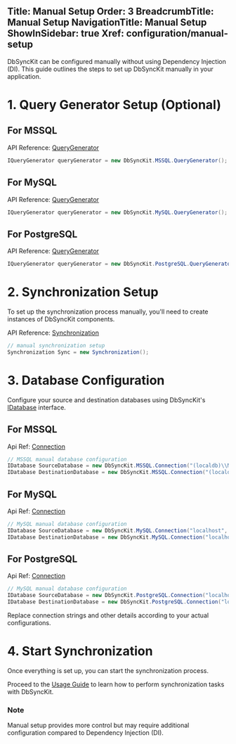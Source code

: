 ﻿﻿Title: Manual Setup
Order: 3
BreadcrumbTitle: Manual Setup
NavigationTitle: Manual Setup
ShowInSidebar: true
Xref: configuration/manual-setup
---

DbSyncKit can be configured manually without using Dependency Injection (DI). This guide outlines the steps to set up DbSyncKit manually in your application.

# 1. Query Generator Setup (Optional)

## For MSSQL
API Reference: [QueryGenerator](xref:api-DbSyncKit.MSSQL.QueryGenerator)

```csharp
IQueryGenerator queryGenerator = new DbSyncKit.MSSQL.QueryGenerator();
```

## For MySQL
API Reference: [QueryGenerator](xref:api-DbSyncKit.MySQL.QueryGenerator)

```csharp
IQueryGenerator queryGenerator = new DbSyncKit.MySQL.QueryGenerator();
```

## For PostgreSQL
API Reference: [QueryGenerator](xref:api-DbSyncKit.PostgreSQL.QueryGenerator)

```csharp
IQueryGenerator queryGenerator = new DbSyncKit.PostgreSQL.QueryGenerator();
```

# 2. Synchronization Setup

To set up the synchronization process manually, you'll need to create instances of DbSyncKit components.

API Reference: [Synchronization](xref:api-DbSyncKit.Core.Synchronization)

```csharp
// manual synchronization setup
Synchronization Sync = new Synchronization();
```

# 3. Database Configuration

Configure your source and destination databases using DbSyncKit's [IDatabase](xref:api-DbSyncKit.DB.Interface.IDatabase) interface.

## For MSSQL
 Api Ref: [Connection](xref:api-DbSyncKit.MSSQL.Connection)
```csharp
// MSSQL manual database configuration
IDatabase SourceDatabase = new DbSyncKit.MSSQL.Connection("(localdb)\\MSSQLLocalDB", "SourceChinook", true);
IDatabase DestinationDatabase = new DbSyncKit.MSSQL.Connection("(localdb)\\MSSQLLocalDB", "DestinationChinook", true);
```

## For MySQL
Api Ref: [Connection](xref:api-DbSyncKit.MySQL.Connection)
```csharp
// MySQL manual database configuration
IDatabase SourceDatabase = new DbSyncKit.MySQL.Connection("localhost", 3306, "SourceChinook", "root", "");
IDatabase DestinationDatabase = new DbSyncKit.MySQL.Connection("localhost", 3306, "DestinationChinook", "root", "");
```

## For PostgreSQL
Api Ref: [Connection](xref:api-DbSyncKit.PostgreSQL.Connection)
```csharp
// MySQL manual database configuration
IDatabase SourceDatabase = new DbSyncKit.PostgreSQL.Connection("localhost", 5432, "sourceChinook", "postgres", "");
IDatabase DestinationDatabase = new DbSyncKit.PostgreSQL.Connection("localhost", 5432, "destinationChinook", "postgres", "");
```

Replace connection strings and other details according to your actual configurations.

# 4. Start Synchronization

Once everything is set up, you can start the synchronization process.

Proceed to the [Usage Guide](xref:usage) to learn how to perform synchronization tasks with DbSyncKit.

### Note
Manual setup provides more control but may require additional configuration compared to Dependency Injection (DI).
